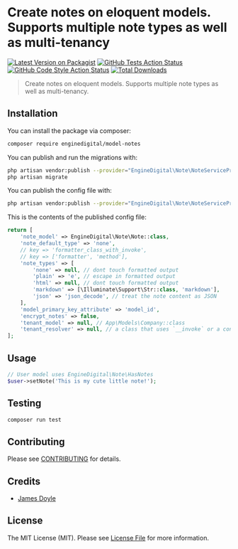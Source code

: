 # Create notes on eloquent models. Supports multiple note types as well as multi-tenancy

[![Latest Version on Packagist](https://img.shields.io/packagist/v/enginedigital/model-notes.svg?style=flat-square)](https://packagist.org/packages/enginedigital/model-notes)
[![GitHub Tests Action Status](https://img.shields.io/github/workflow/status/enginedigital/model-notes/run-tests?label=tests)](https://github.com/enginedigital/model-notes/actions?query=workflow%3Arun-tests+branch%3Amain)
[![GitHub Code Style Action Status](https://img.shields.io/github/workflow/status/enginedigital/model-notes/Check%20&%20fix%20styling?label=code%20style)](https://github.com/enginedigital/model-notes/actions?query=workflow%3A"Check+%26+fix+styling"+branch%3Amain)
[![Total Downloads](https://img.shields.io/packagist/dt/enginedigital/model-notes.svg?style=flat-square)](https://packagist.org/packages/enginedigital/model-notes)

> Create notes on eloquent models. Supports multiple note types as well as multi-tenancy.

## Installation

You can install the package via composer:

```bash
composer require enginedigital/model-notes
```

You can publish and run the migrations with:

```bash
php artisan vendor:publish --provider="EngineDigital\Note\NoteServiceProvider" --tag="model-notes-migrations"
php artisan migrate
```

You can publish the config file with:
```bash
php artisan vendor:publish --provider="EngineDigital\Note\NoteServiceProvider" --tag="model-notes-config"
```

This is the contents of the published config file:

```php
return [
    'note_model' => EngineDigital\Note\Note::class,
    'note_default_type' => 'none',
    // key => 'formatter_class_with_invoke',
    // key => ['formatter', 'method'],
    'note_types' => [
        'none' => null, // dont touch formatted output
        'plain' => 'e', // escape in formatted output
        'html' => null, // dont touch formatted output
        'markdown' => [\Illuminate\Support\Str::class, 'markdown'],
        'json' => 'json_decode', // treat the note content as JSON
    ],
    'model_primary_key_attribute' => 'model_id',
    'encrypt_notes' => false,
    'tenant_model' => null, // App\Models\Company::class
    'tenant_resolver' => null, // a class that uses `__invoke` or a container function to get the id of the current tenant
];
```

## Usage

```php
// User model uses EngineDigital\Note\HasNotes
$user->setNote('This is my cute little note!');
```

## Testing

```bash
composer run test
```

## Contributing

Please see [CONTRIBUTING](.github/CONTRIBUTING.md) for details.

## Credits

- [James Doyle](https://github.com/james2doyle)

## License

The MIT License (MIT). Please see [License File](LICENSE.md) for more information.

